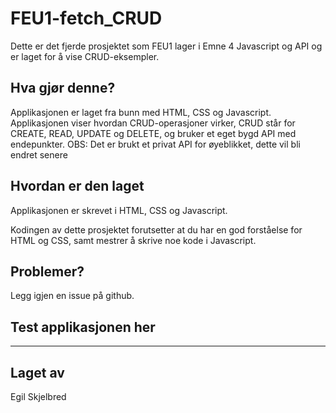 # FEU1-fetch_CRUD

Dette er det fjerde prosjektet som FEU1 lager i Emne 4 Javascript og API og er laget for å vise CRUD-eksempler.

## Hva gjør denne?

Applikasjonen er laget fra bunn med HTML, CSS og Javascript.
Applikasjonen viser hvordan CRUD-operasjoner virker, CRUD står for CREATE, READ, UPDATE og DELETE, og bruker et eget bygd API med endepunkter.
OBS: Det er brukt et privat API for øyeblikket, dette vil bli endret senere

## Hvordan er den laget

Applikasjonen er skrevet i HTML, CSS og Javascript.

Kodingen av dette prosjektet forutsetter at du har en god forståelse for HTML og CSS, samt mestrer å skrive noe kode i Javascript.

## Problemer?

Legg igjen en issue på github.

## Test applikasjonen her

---

## Laget av

Egil Skjelbred
